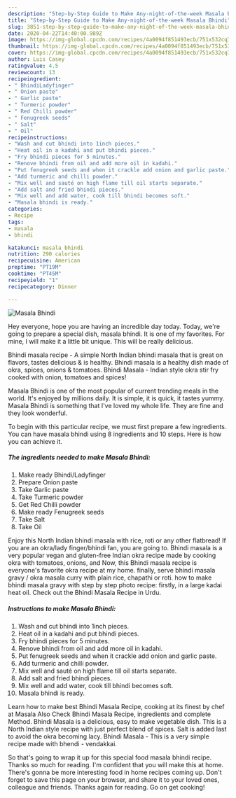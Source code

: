 ```yaml
---
description: "Step-by-Step Guide to Make Any-night-of-the-week Masala Bhindi"
title: "Step-by-Step Guide to Make Any-night-of-the-week Masala Bhindi"
slug: 3851-step-by-step-guide-to-make-any-night-of-the-week-masala-bhindi
date: 2020-04-22T14:40:00.989Z
image: https://img-global.cpcdn.com/recipes/4a0094f851493ecb/751x532cq70/masala-bhindi-recipe-main-photo.jpg
thumbnail: https://img-global.cpcdn.com/recipes/4a0094f851493ecb/751x532cq70/masala-bhindi-recipe-main-photo.jpg
cover: https://img-global.cpcdn.com/recipes/4a0094f851493ecb/751x532cq70/masala-bhindi-recipe-main-photo.jpg
author: Luis Casey
ratingvalue: 4.5
reviewcount: 13
recipeingredient:
- " BhindiLadyfinger"
- " Onion paste"
- " Garlic paste"
- " Turmeric powder"
- " Red Chilli powder"
- " Fenugreek seeds"
- " Salt"
- " Oil"
recipeinstructions:
- "Wash and cut bhindi into 1inch pieces."
- "Heat oil in a kadahi and put bhindi pieces."
- "Fry bhindi pieces for 5 minutes."
- "Renove bhindi from oil and add more oil in kadahi."
- "Put fenugreek seeds and when it crackle add onion and garlic paste."
- "Add turmeric and chilli powder."
- "Mix well and sauté on high flame till oil starts separate."
- "Add salt and fried bhindi pieces."
- "Mix well and add water, cook till bhindi becomes soft."
- "Masala bhindi is ready."
categories:
- Recipe
tags:
- masala
- bhindi

katakunci: masala bhindi 
nutrition: 290 calories
recipecuisine: American
preptime: "PT19M"
cooktime: "PT45M"
recipeyield: "1"
recipecategory: Dinner

---
```



![Masala Bhindi](https://img-global.cpcdn.com/recipes/4a0094f851493ecb/751x532cq70/masala-bhindi-recipe-main-photo.jpg)

Hey everyone, hope you are having an incredible day today. Today, we're going to prepare a special dish, masala bhindi. It is one of my favorites. For mine, I will make it a little bit unique. This will be really delicious.

Bhindi masala recipe - A simple North Indian bhindi masala that is great on flavors, tastes delicious &amp; is healthy. Bhindi masala is a healthy dish made of okra, spices, onions &amp; tomatoes. Bhindi Masala - Indian style okra stir fry cooked with onion, tomatoes and spices!

Masala Bhindi is one of the most popular of current trending meals in the world. It's enjoyed by millions daily. It is simple, it is quick, it tastes yummy. Masala Bhindi is something that I've loved my whole life. They are fine and they look wonderful.


To begin with this particular recipe, we must first prepare a few ingredients. You can have masala bhindi using 8 ingredients and 10 steps. Here is how you can achieve it.

<!--inarticleads1-->

##### The ingredients needed to make Masala Bhindi:

1. Make ready  Bhindi/Ladyfinger
1. Prepare  Onion paste
1. Take  Garlic paste
1. Take  Turmeric powder
1. Get  Red Chilli powder
1. Make ready  Fenugreek seeds
1. Take  Salt
1. Take  Oil


Enjoy this North Indian bhindi masala with rice, roti or any other flatbread! If you are an okra/lady finger/bhindi fan, you are going to. Bhindi masala is a very popular vegan and gluten-free Indian okra recipe made by cooking okra with tomatoes, onions, and Now, this Bhindi masala recipe is everyone&#39;s favorite okra recipe at my home. finally, serve bhindi masala gravy / okra masala curry with plain rice, chapathi or roti. how to make bhindi masala gravy with step by step photo recipe: firstly, in a large kadai heat oil. Check out the Bhindi Masala Recipe in Urdu. 

<!--inarticleads2-->

##### Instructions to make Masala Bhindi:

1. Wash and cut bhindi into 1inch pieces.
1. Heat oil in a kadahi and put bhindi pieces.
1. Fry bhindi pieces for 5 minutes.
1. Renove bhindi from oil and add more oil in kadahi.
1. Put fenugreek seeds and when it crackle add onion and garlic paste.
1. Add turmeric and chilli powder.
1. Mix well and sauté on high flame till oil starts separate.
1. Add salt and fried bhindi pieces.
1. Mix well and add water, cook till bhindi becomes soft.
1. Masala bhindi is ready.


Learn how to make best Bhindi Masala Recipe, cooking at its finest by chef at Masala Also Check Bhindi Masala Recipe, ingredients and complete Method. Bhindi Masala is a delicious, easy to make vegetable dish. This is a North Indian style recipe with just perfect blend of spices. Salt is added last to avoid the okra becoming lacy. Bhindi Masala - This is a very simple recipe made with bhendi - vendakkai. 

So that's going to wrap it up for this special food masala bhindi recipe. Thanks so much for reading. I'm confident that you will make this at home. There's gonna be more interesting food in home recipes coming up. Don't forget to save this page on your browser, and share it to your loved ones, colleague and friends. Thanks again for reading. Go on get cooking!
